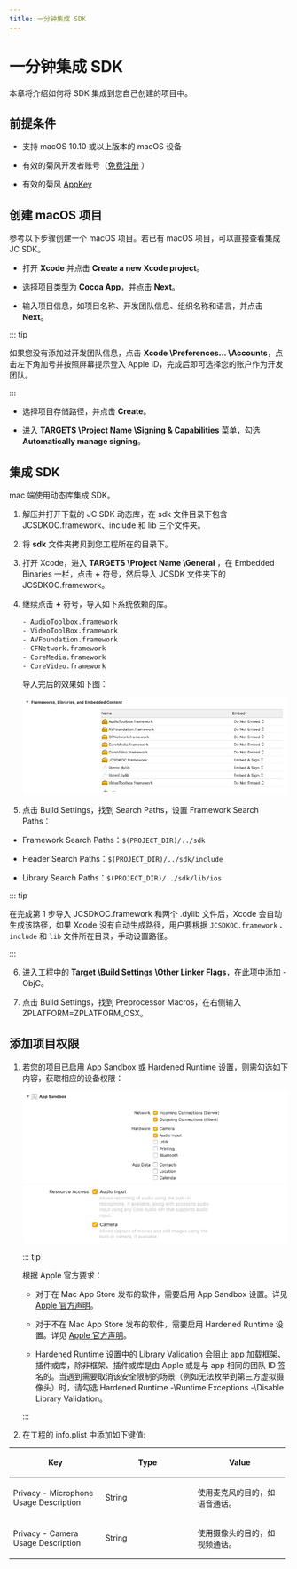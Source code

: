 ```yaml
---
title: 一分钟集成 SDK
---
```

# 一分钟集成 SDK

本章将介绍如何将 SDK 集成到您自己创建的项目中。

## 前提条件

- 支持 macOS 10.10 或以上版本的 macOS 设备

- 有效的菊风开发者账号（[免费注册](http://developer.juphoon.com/signup) ）

- 有效的菊风 [AppKey](../../../juphoon_platform/03_console_description/03_应用管理.md)

## 创建 macOS 项目

参考以下步骤创建一个 macOS 项目。若已有 macOS 项目，可以直接查看集成 JC SDK。

- 打开 **Xcode** 并点击 **Create a new Xcode project**。

- 选择项目类型为 **Cocoa App**，并点击 **Next**。

- 输入项目信息，如项目名称、开发团队信息、组织名称和语言，并点击 **Next**。

::: tip

如果您没有添加过开发团队信息，点击 **Xcode \Preferences… \Accounts**，点击左下角加号并按照屏幕提示登入
Apple ID，完成后即可选择您的账户作为开发团队。

:::

- 选择项目存储路径，并点击 **Create**。

- 进入 **TARGETS \Project Name \Signing & Capabilities** 菜单，勾选
    **Automatically manage signing**。

## 集成 SDK

mac 端使用动态库集成 SDK。

1. 解压并打开下载的 JC SDK 动态库，在 sdk 文件目录下包含 JCSDKOC.framework、include 和 lib
    三个文件夹。

2. 将 **sdk** 文件夹拷贝到您工程所在的目录下。

3. 打开 Xcode，进入 **TARGETS \Project Name \General** ，在 Embedded
    Binaries 一栏，点击 **+** 符号，然后导入 JCSDK 文件夹下的 JCSDKOC.framework。

4. 继续点击 **+** 符号，导入如下系统依赖的库。

    ``````
    - AudioToolbox.framework
    - VideoToolBox.framework
    - AVFoundation.framework
    - CFNetwork.framework
    - CoreMedia.framework
    - CoreVideo.framework
    ``````

    导入完后的效果如下图：

    ![../../../../\_images/macdyliblist.png](../../../../_images/macdyliblist.png)

5. 点击 Build Settings，找到 Search Paths，设置 Framework Search Paths：

- Framework Search Paths：`$(PROJECT_DIR)/../sdk`

- Header Search Paths：`$(PROJECT_DIR)/../sdk/include`

- Library Search Paths：`$(PROJECT_DIR)/../sdk/lib/ios`

::: tip

在完成第 1 步导入 JCSDKOC.framework 和两个 .dylib 文件后，Xcode 会自动生成该路径，如果 Xcode
没有自动生成路径，用户要根据 `JCSDKOC.framework` 、`include` 和 `lib`
文件所在目录，手动设置路径。

:::

6. 进入工程中的 **Target \Build Settings \Other Linker Flags**，在此项中添加
    -ObjC。

7. 点击 Build Settings，找到 Preprocessor Macros，在右侧输入
    ZPLATFORM=ZPLATFORM\_OSX。

## 添加项目权限

1. 若您的项目已启用 App Sandbox 或 Hardened Runtime 设置，则需勾选如下内容，获取相应的设备权限：

    ![../../../../\_images/sandboxset.png](../../../../_images/sandboxset.png)
    ![../../../../\_images/hardrunset.png](../../../../_images/hardrunset.png)

    ::: tip

    根据 Apple 官方要求：

      - 对于在 Mac App Store 发布的软件，需要启用 App Sandbox 设置。详见 [Apple
        官方声明](https://developer.apple.com/app-sandboxing/)。

      - 对于不在 Mac App Store 发布的软件，需要启用 Hardened Runtime 设置。详见 [Apple
        官方声明](https://developer.apple.com/news/?id=09032019a)。

      - Hardened Runtime 设置中的 Library Validation 会阻止 app
        加载框架、插件或库，除非框架、插件或库是由 Apple 或是与
        app 相同的团队 ID 签名的。当遇到需要取消该安全限制的场景（例如无法枚举到第三方虚拟摄像头）时，请勾选
        Hardened Runtime -\Runtime Exceptions -\Disable Library
        Validation。

    :::

2. 在工程的 info.plist 中添加如下键值:

<table style="width:99%;">
<colgroup>
<col style="width: 33%" />
<col style="width: 33%" />
<col style="width: 33%" />
</colgroup>
<thead>
<tr class="header">
<th><p>Key</p></th>
<th><p>Type</p></th>
<th><p>Value</p></th>
</tr>
</thead>
<tbody>
<tr class="odd">
<td><p>Privacy - Microphone Usage Description</p></td>
<td><p>String</p></td>
<td><p>使用麦克风的目的，如语音通话。</p></td>
</tr>
<tr class="even">
<td><p>Privacy - Camera Usage Description</p></td>
<td><p>String</p></td>
<td><p>使用摄像头的目的，如视频通话。</p></td>
</tr>
</tbody>
</table>
